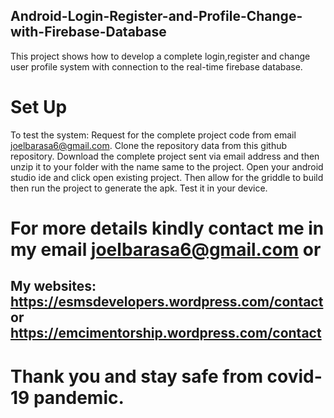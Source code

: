 ## Android-Login-Register-and-Profile-Change-with-Firebase-Database
This project shows how to develop a complete login,register and change user profile system with connection to the real-time firebase database.

# Set Up
To test the system:
Request for the complete project code from email joelbarasa6@gmail.com.
Clone the repository data from this github repository.
Download the complete project sent via email address and then unzip it to your folder with the name same to the project.
Open your android studio ide and click open existing project.
Then allow for the griddle to build then run the project to generate the apk.
Test it in your device.

# For more details kindly contact me in my email joelbarasa6@gmail.com or 
## My websites: https://esmsdevelopers.wordpress.com/contact or https://emcimentorship.wordpress.com/contact

# Thank you and stay safe from covid-19 pandemic.

